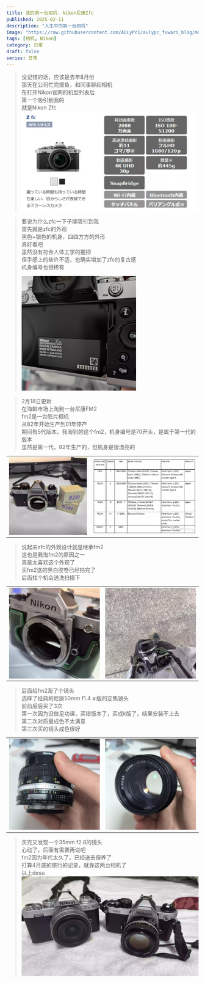 ```yaml
---
title: 我的第一台相机--Nikon尼康Zfc
published: 2025-02-11
description: "人生中的第一台相机"
image: "https://raw.githubusercontent.com/AULyPc1/aulypc_fuwari_blog/main/picture/mypic/data/my_first_camera_nikon-zfc/zfc_1.webp"
tags: [相机, Nikon]
category: 日常
draft: false
series: 日常
---
```

> 没记错的话，应该是去年8月份  
> 那天在公司忙完摸鱼，和同事聊起相机  
> 在打开Nikon官网的机型列表后  
> 第一个吸引到我的  
> 就是Nikon Zfc  
> ![](https://raw.githubusercontent.com/AULyPc1/aulypc_fuwari_blog/main/picture/mypic/data/my_first_camera_nikon-zfc/zfc_2.webp)
  
> 要说为什么zfc一下子能吸引到我  
> 首先就是zfc的外观  
> 黑色+银色的机身，四四方方的外形  
> 真好看吧  
> 虽然没有符合人体工学的握把  
> 但手感上的些许不适，也确实增加了zfc的复古感  
> 机身编号也很稀有  
> <td><img src="https://raw.githubusercontent.com/AULyPc1/aulypc_fuwari_blog/main/picture/mypic/data/my_first_camera_nikon-zfc/zfc_number.webp" border=0 width=300 height="" ></td>
  
> 2月18日更新  
> 在海鲜市场上淘到一台尼康FM2  
> fm2是一台胶片相机  
> 从82年开始生产到01年停产  
> 期间有5代版本，我淘到的这个fm2，机身编号是70开头，是属于第一代的版本  
> 虽然是第一代，82年生产的，但机身是很漂亮的  
<table><tr>
<td><img src="https://raw.githubusercontent.com/AULyPc1/aulypc_fuwari_blog/main/picture/mypic/data/my_first_camera_nikon-zfc/fm2_1.webp" border=0 width=300 height="" ></td>
<td><img src="https://raw.githubusercontent.com/AULyPc1/aulypc_fuwari_blog/main/picture/mypic/data/my_first_camera_nikon-zfc/number.webp" border=0 width=400 height="" ></td>
</tr></table>
  
> 说起来zfc的外观设计就是继承fm2  
> 这也是我淘fm2的原因之一  
> 真是太喜欢这个外观了  
> 买fm2送的黑白胶卷已经拍完了  
> 后面找个机会送洗扫描下  
<table><tr>
<td><img src="https://raw.githubusercontent.com/AULyPc1/aulypc_fuwari_blog/main/picture/mypic/data/my_first_camera_nikon-zfc/fm2_2.webp" border=0 width=400 height="" ></td>
<td><img src="https://raw.githubusercontent.com/AULyPc1/aulypc_fuwari_blog/main/picture/mypic/data/my_first_camera_nikon-zfc/fm2_3.webp" border=0 width=400 height="" ></td>
</tr></table>
  
> 后面给fm2淘了个镜头  
> 选择了经典的尼康50mm f1.4 ai版的定焦镜头  
> 前前后后买了3次  
> 第一次因为没做足功课，买错版本了，买成k版了，结果安装不上去  
> 第二次对质量成色不太满意  
> 第三次买的镜头成色很好  
<table><tr>
<td><img src="https://raw.githubusercontent.com/AULyPc1/aulypc_fuwari_blog/main/picture/mypic/data/my_first_camera_nikon-zfc/50mm_1.webp" border=0 width=400 height="" ></td>
<td><img src="https://raw.githubusercontent.com/AULyPc1/aulypc_fuwari_blog/main/picture/mypic/data/my_first_camera_nikon-zfc/50mm_2.webp" border=0 width=400 height="" ></td>
</tr></table>
  
> 买完又发现一个35mm f2.8的镜头  
> 心动了，后面有需要再说吧  
> fm2因为年代太久了，已经送去保养了  
> 打算4月底的旅行的记录，就靠这两台相机了  
> 以上desu
> ![](https://raw.githubusercontent.com/AULyPc1/aulypc_fuwari_blog/main/picture/mypic/data/my_first_camera_nikon-zfc/zfc+fm2.webp)